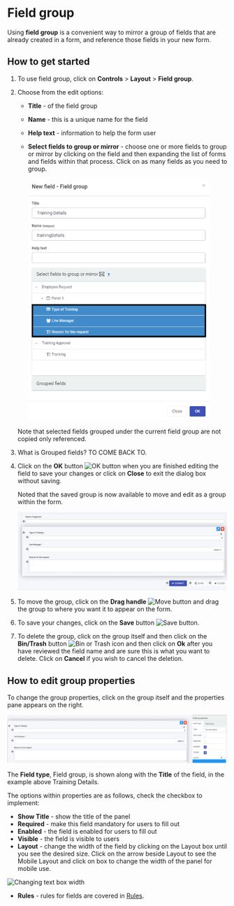 # Field group

Using **field group** is a convenient way to mirror a group of fields that are already created in a form, and reference those fields in your new form.

 

## How to get started

1. To use field group, click on **Controls** > **Layout** > **Field group**.

2. Choose from the edit options:

   - **Title** - of the field group

   - **Name** - this is a unique name for the field

   - **Help text** - information to help the form user

   - **Select fields to group or mirror** - choose one or more fields to group or mirror by clicking on the field and then expanding the list of forms and fields within that process. Click on as many fields as you need to group.

     <img src="images/groupfields.png" alt="Selecting fields to group" style="zoom:70%;" /> 

   Note that selected fields grouped under the current field group are not copied only referenced.

3. What is Grouped fields? TO COME BACK TO.

4. Click on the **OK** button ![OK button](C:\Kianda\docs-dev\fields\layout\field_group.assets\ok.png) when you are finished editing the field to save your changes or click on **Close** to exit the dialog box without saving.

   Noted that the saved group is now available to move and edit as a group within the form.

   <img src="images/group.png" alt="Group" style="zoom:67%;" />

4. To move the group, click on the **Drag handle**  ![Move button](C:\Kianda\docs-dev\fields\layout\field_group.assets\move.png) and drag the group to where you want it to appear on the form.

5. To save your changes, click on the **Save** button ![Save button](C:\Kianda\docs-dev\fields\layout\field_group.assets\saveprocess.png).

7. To delete the group, click on the group itself and then click on the **Bin/Trash** button ![Bin or Trash icon](C:\Kianda\docs-dev\fields\layout\field_group.assets\binicon.png) and then click on **Ok** after you have reviewed the field name and are sure this is what you want to delete. Click on **Cancel** if you wish to cancel the deletion.

   

   


## How to edit group properties

To change the group properties, click on the group itself and the properties pane appears on the right.

<img src="images/groupproperties.png" alt="Group properties" style="zoom:67%;" />

The **Field type**, Field group, is shown along with the **Title** of the field, in the example above Training Details.

The options within properties are as follows, check the checkbox to implement:

- **Show Title** - show the title of the panel
- **Required** - make this field mandatory for users to fill out
- **Enabled** - the field is enabled for users to fill out
- **Visible** - the field is visible to users
- **Layout** - change the width of the field by clicking on the Layout box until you see the desired size. Click on the arrow beside Layout to see the Mobile Layout and click on box to change the width of the panel for mobile use.

![Changing text box width](C:\Kianda\docs-dev\fields\layout\field_group.assets\textboxsize.png)

- **Rules** - rules for fields are covered in [Rules](rules/README.md). 